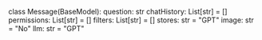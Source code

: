 class Message(BaseModel):
    question: str
    chatHistory: List[str] = []
    permissions: List[str] = []
    filters: List[str] = []
    stores: str = "GPT"
    image: str = "No"
    llm: str = "GPT"
